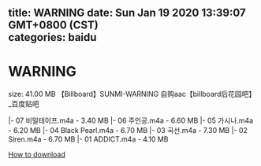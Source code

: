 
title: WARNING
date: Sun Jan 19 2020 13:39:07 GMT+0800 (CST)    
categories: baidu
---

# WARNING
size: 41.00 MB
 【Billboard】SUNMI-WARNING 自购aac【billboard后花园吧】_百度贴吧
 
|- 07 비밀테이프.m4a - 3.40 MB
|- 06 주인공.m4a - 6.60 MB
|- 05 가시나.m4a - 6.20 MB
|- 04 Black Pearl.m4a - 6.70 MB
|- 03 곡선.m4a - 7.30 MB
|- 02 Siren.m4a - 6.70 MB
|- 01 ADDICT.m4a - 4.10 MB

[How to download](https://bpcam.bemobtrk.com/go/2ceec3aa-1ca2-46d6-b9ff-aaa5c184517c?jno=4122)